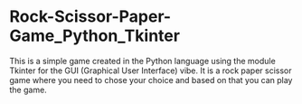 # Rock-Scissor-Paper-Game_Python_Tkinter
This is a simple game created in the Python language using the module Tkinter for the GUI (Graphical User Interface) vibe. It is a rock paper scissor game where you need to chose your choice and based on that you can play the game.
